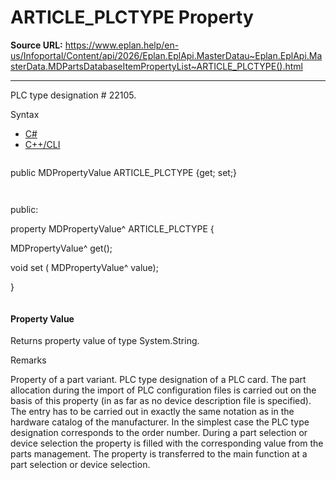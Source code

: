 # ARTICLE_PLCTYPE Property

**Source URL:** https://www.eplan.help/en-us/Infoportal/Content/api/2026/Eplan.EplApi.MasterDatau~Eplan.EplApi.MasterData.MDPartsDatabaseItemPropertyList~ARTICLE_PLCTYPE().html

---

PLC type designation # 22105.

Syntax

- [C#](#i-syntax-CS)
- [C++/CLI](#i-syntax-CPP2005)

```
```
public MDPropertyValue ARTICLE_PLCTYPE {get; set;}
```
```

```
```
public:

property MDPropertyValue^ ARTICLE_PLCTYPE {

   MDPropertyValue^ get();

   void set (    MDPropertyValue^ value);

}
```
```

#### Property Value

Returns property value of type System.String.

Remarks

Property of a part variant. PLC type designation of a PLC card. The part allocation during the import of PLC configuration files is carried out on the basis of this property (in as far as no device description file is specified). The entry has to be carried out in exactly the same notation as in the hardware catalog of the manufacturer. In the simplest case the PLC type designation corresponds to the order number. During a part selection or device selection the property is filled with the corresponding value from the parts management. The property is transferred to the main function at a part selection or device selection.
